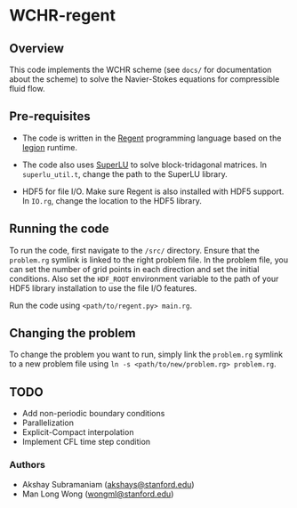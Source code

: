 # WCHR-regent

## Overview
This code implements the WCHR scheme (see `docs/` for documentation about the scheme) to solve the Navier-Stokes equations for compressible fluid flow.

## Pre-requisites
- The code is written in the [Regent](http://regent-lang.org/ "Regent programming language") programming language based on the [legion](https://github.com/StanfordLegion/legion "Legion runtime system") runtime.

- The code also uses [SuperLU](http://crd-legacy.lbl.gov/~xiaoye/SuperLU/ "SuperLU") to solve block-tridagonal matrices. In `superlu_util.t`, change the path to the SuperLU library.

- HDF5 for file I/O. Make sure Regent is also installed with HDF5 support. In `IO.rg`, change the location to the HDF5 library.

## Running the code
To run the code, first navigate to the `/src/` directory. Ensure that the `problem.rg` symlink is linked to the right problem file. In the problem file, you can set the number of grid points in each direction and set the initial conditions. Also set the `HDF_ROOT` environment variable to the path of your HDF5 library installation to use the file I/O features.

Run the code using `<path/to/regent.py> main.rg`.

## Changing the problem
To change the problem you want to run, simply link the `problem.rg` symlink to a new problem file using `ln -s <path/to/new/problem.rg> problem.rg`.

## TODO
- Add non-periodic boundary conditions
- Parallelization
- Explicit-Compact interpolation
- Implement CFL time step condition

### Authors
- Akshay Subramaniam (akshays@stanford.edu)
- Man Long Wong (wongml@stanford.edu)
